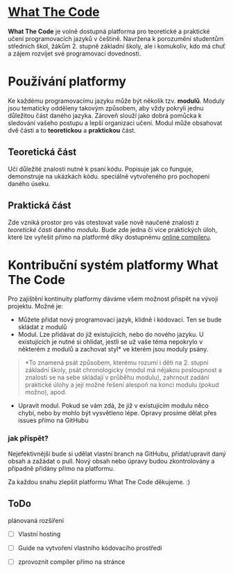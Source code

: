 # [What The Code](https://what-the-code-personal.vercel.app/)

**What The Code** je volně dostupná platforma pro teoretické a praktické učení programovacích jazyků v češtině. Navržena k porozumění studentům středních škol, žákům 2. stupně základní školy, ale i komukoliv, kdo má chuť a zájem rozvíjet své programovací dovednosti.

# Používání platformy

Ke každému programovacímu jazyku může být několik tzv. **modulů**. Moduly jsou tematicky odděleny takovým způsobem, aby vždy pokryli jednu důležitou část daného jazyka. Zároveň slouží jako dobrá pomůcka k sledování vašeho postupu a lepší organizaci učení. Modul může obsahovat dvě části a to **teoretickou** a **praktickou** část.

## Teoretická část

Učí důležité znalosti nutné k psaní kódu. Popisuje jak co funguje, demonstruje na ukázkách kódu. speciálně vytvořeného pro pochopení daného úseku.

## Praktická část

Zde vzniká prostor pro vás otestovat vaše nově naučené znalosti z *teoretické části* daného *modulu*. Bude zde jedna či více praktických úloh, které lze vyřešit přímo na platformě díky dostupnému  [online compileru](https://heysiddhi.medium.com/the-power-of-online-compilers-71dd2ec27f22).

# Kontribuční systém platformy What The Code

Pro zajištění kontinuity platformy dáváme všem možnost přispět na vývoji projektu. 
Možné je:

- Můžete přidat nový programovací jazyk, klidně i kódovací. Ten se bude skládat z modulů
- Modul. Lze přidávat do již existujících, nebo do nového jazyku. U existujících je nutné si ohlídat, jestli se už vaše téma nepokrylo v některém z modulů a zachovat styl* ve kterém jsou moduly psány.
>*To znamená psát způsobem, kterému rozumí i děti na 2. stupni základní školy, psát chronologicky (modul má nějakou posloupnost a znalosti se na sebe skládají v průběhu modulu), zahrnout zadání praktické úlohy a její možné řešení alespoň na konci modulu (pokud možno), apod.
- Upravit modul. Pokud se vám zdá, že již v existujícím modulu něco chybí, nebo by mohlo být vysvětleno lépe. Opravy prosíme dělat přes issues přímo na GitHubu
### jak příspět?

Nejefektivnější bude si udělat vlastní branch na GitHubu, přidat/upravit daný obsah a zažádat o pull. Nový obsah nebo úpravy budou zkontrolovány a případně přidány přímo na platformu.

Za každou snahu zlepšit platformu What The Code děkujeme. :)

## ToDo

plánovaná rozšíření

- [ ] Vlastní hosting
- [ ] Guide na vytvoření vlastního kódovacího prostředí
- [ ] zprovoznit compiler přímo na stránce

